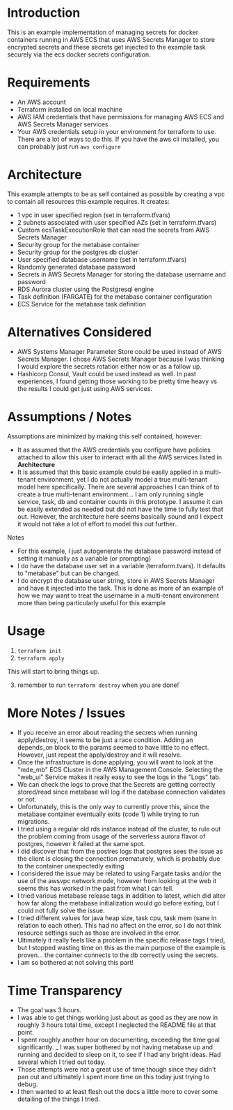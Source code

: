 # Introduction

This is an example implementation of managing secrets for docker containers running in AWS ECS that uses AWS Secrets Manager to store encrypted secrets and these secrets get injected to the example task securely via the ecs docker secrets configuration. 

# Requirements

- An AWS account
- Terraform installed on local machine
- AWS IAM credentials that have permissions for managing AWS ECS and AWS Secrets Manager services
- Your AWS credentials setup in your environment for terraform to use. There are a lot of ways to do this. If you have the aws cli installed, you can probably just run `aws configure`

# Architecture

This example attempts to be as self contained as possible by creating a vpc to contain all resources this example requires.
It creates:
- 1 vpc in user specified region (set in terraform.tfvars)  
- 2 subnets associated with user specified AZs (set in terraform.tfvars)
- Custom ecsTaskExecutionRole that can read the secrets from AWS Secrets Manager
- Security group for the metabase container
- Security group for the postgres db cluster
- User specified database username (set in terraform.tfvars)
- Randomly generated database password
- Secrets in AWS Secrets Manager for storing the database username and password
- RDS Aurora cluster using the Postgresql engine 
- Task definition (FARGATE) for the metabase container configuration
- ECS Service for the metabase task definition

# Alternatives Considered
- AWS Systems Manager Parameter Store could be used instead of AWS Secrets Manager. I chose AWS Secrets Manager because I was thinking I would explore the secrets rotation either now or as a follow up.
- Hashicorp Consul, Vault could be used instead as well. In past experiences, I found getting those working to be pretty time heavy vs the results I could get just using AWS services.  

# Assumptions / Notes

Assumptions are minimized by making this self contained, however:
- It as assumed that the AWS credentials you configure have policies attached to allow this user to interact with all the AWS services listed in **Architecture**
- It is assumed that this basic example could be easily applied in a multi-tenant environment, yet I do not actually model a true multi-tenant model here specifically. There are several approaches I can think of to create a true multi-tenant environment... I am only running single service, task, db and container counts in this prototype. I assume it can be easily extended as needed but did not have the time to fully test that out. However, the architecture here seems basically sound and I expect it would not take a lot of effort to model this out further.. 

Notes
- For this example, I just autogenerate the database password instead of setting it manually as a variable (or prompting)
- I do have the database user set in a variable (terraform.tvars). It defaults to "metabase" but can be changed.
- I do encrypt the database user string, store in AWS Secrets Manager and have it injected into the task. This is done as more of an example of how we may want to treat the username in a multi-tenant environment more than being particularly useful for this example 


# Usage

1. `terraform init`
2. `terraform apply`

This will start to bring things up.

3. remember to run `terraform destroy` when you are done!`

# More Notes / Issues 
- If you receive an error about reading the secrets when running apply/destroy, it seems to be just a race condition. Adding an depends_on block to the params seemed to have little to no effect. However, just repeat the apply/destroy and it will resolve.
- Once the infrastructure is done applying, you will want to look at the "mde_mb" ECS Cluster in the AWS Management Console. Selecting the "web_ui" Service makes it really easy to see the logs in the "Logs" tab. 
- We can check the logs to prove that the Secrets are getting correctly stored/read since metabase will log if the database connection validates or not.
- Unfortunately, this is the only way to currently prove this, since the metabase container eventually exits (code 1) while trying to run migrations.
- I tried using a regular old rds instance instead of the cluster, to rule out the problem coming from usage of the serverless aurora flavor of postgres, however it failed at the same spot.
- I did discover that from the postres logs that postgres sees the issue as the client is closing the connection prematurely, which is probably due to the container unexpectedly exiting 
- I considered the issue may be related to using Fargate tasks and/or the use of the awsvpc network mode, however from looking at the web it seems this has worked in the past from what I can tell. 
- I tried various metabase release tags in addition to latest, which did alter how far along the metabase initialization would go before exiting, but I could not fully solve the issue.
- I tried different values for java heap size, task cpu, task mem (sane in relation to each other). This had no affect on the error, so I do not think resource settings such as those are involved in the error.
- Ultimately it really feels like a problem in the specific release tags I tried, but I stopped wasting time on this as the main purpose of the example is proven... the container connects to the db correctly using the secrets. 
- I am so bothered at not solving this part!

# Time Transparency
- The goal was 3 hours. 
- I was able to get things working just about as good as they are now in roughly 3 hours total time, except I neglected the README file at that point. 
- I spent roughly another hour on documenting, exceeding the time goal significantly.
_ I was super bothered by not having metabase up and running and decided to sleep on it, to see if I had any bright ideas. Had several which I tried out today. 
- Those attempts were not a great use of time though since they didn't pan out and ultimately I spent more time on this today just trying to debug.
- I then wanted to at least flesh out the docs a little more to cover some detailing of the things I tried.  

